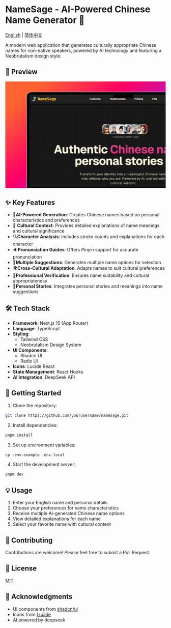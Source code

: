 # NameSage - AI-Powered Chinese Name Generator 🎯

[English](README.md) | [简体中文](README_zh.md)

A modern web application that generates culturally appropriate Chinese names for non-native speakers, powered by AI technology and featuring a Neobrutalism design style.

## 📸 Preview

![snipate_1.png](screenshots/snipate_1.png)

## ✨ Key Features

- 🤖**AI-Powered Generation**: Creates Chinese names based on personal characteristics and preferences
- 🎯 **Cultural Context**: Provides detailed explanations of name meanings and cultural significance
- 🔍**Character Analysis**: Includes stroke counts and explanations for each character
- 🔉**Pronunciation Guides**: Offers Pinyin support for accurate pronunciation
- 🔄**Multiple Suggestions**: Generates multiple name options for selection
- 🌍**Cross-Cultural Adaptation**: Adapts names to suit cultural preferences
- 💫**Professional Verification**: Ensures name suitability and cultural appropriateness
- 📖**Personal Stories**: Integrates personal stories and meanings into name suggestions

## 🛠️ Tech Stack

- **Framework**: Next.js 15 (App Router)
- **Language**: TypeScript
- **Styling**:
  - Tailwind CSS
  - Neobrutalism Design System
- **UI Components**:
  - Shadcn UI
  - Radix UI
- **Icons**: Lucide React
- **State Management**: React Hooks
- **AI Integration**: DeepSeek API

## 🚀 Getting Started

1. Clone the repository:

```bash
git clone https://github.com/yourusername/namesage.git
```

2. Install dependencies:

```bash
pnpm install
```

3. Set up environment variables:

```bash
cp .env.example .env.local
```

4. Start the development server:

```bash
pnpm dev
```

## 💡 Usage

1. Enter your English name and personal details
2. Choose your preferences for name characteristics
3. Receive multiple AI-generated Chinese name options
4. View detailed explanations for each name
5. Select your favorite name with cultural context

## 🤝 Contributing

Contributions are welcome! Please feel free to submit a Pull Request.

## 📝 License

[MIT](LICENSE)

## 🙏 Acknowledgments

- UI components from [shadcn/ui](https://ui.shadcn.com)
- Icons from [Lucide](https://lucide.dev)
- AI powered by deepseek
